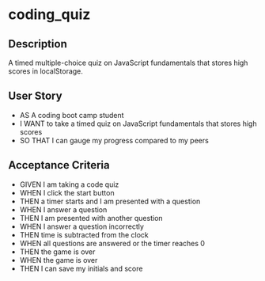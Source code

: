 # coding_quiz

## Description
A timed multiple-choice quiz on JavaScript fundamentals that stores high scores in localStorage. 

## User Story
- AS A coding boot camp student
- I WANT to take a timed quiz on JavaScript fundamentals that stores high scores
- SO THAT I can gauge my progress compared to my peers

## Acceptance Criteria
- GIVEN I am taking a code quiz
- WHEN I click the start button
- THEN a timer starts and I am presented with a question
- WHEN I answer a question
- THEN I am presented with another question
- WHEN I answer a question incorrectly
- THEN time is subtracted from the clock
- WHEN all questions are answered or the timer reaches 0
- THEN the game is over
- WHEN the game is over
- THEN I can save my initials and score